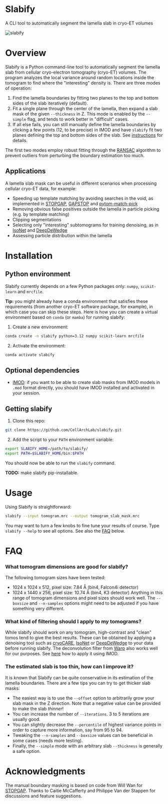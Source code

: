 # Slabify
A CLI tool to automatically segment the lamella slab in cryo-ET volumes

![slabify](https://github.com/user-attachments/assets/7c30cf40-76be-4293-ab65-dd5a651ced6b)


# Overview
Slabify is a Python command-line tool to automatically segment the lamella slab from cellular cryo-electron tomography (cryo-ET) volumes. The program analyzes the local variance around random locations inside the tomogram to find where the "interesting" density is. There are three modes of operation:
1. Find the lamella boundaries by fitting two planes to the top and bottom sides of the slab iteratively (default).
2. Fit a single plane through the center of the lamella, then expand a slab mask of the given `--thickness` in Z. This mode is enabled by the `--simple` flag, and tends to work better in "difficult" cases.
3. If all else fails, you can still manually define the lamella boundaries by clicking a few points (12, to be precise) in IMOD and have `slabify` fit two planes defining the top and bottom sides of the slab. See [instructions](https://github.com/CellArchLab/slabify-et/wiki/How-to-manually-create-a-lamella-boundary-mask-using-IMOD) for details.

The first two modes employ robust fitting through the [RANSAC](https://scikit-learn.org/stable/modules/generated/sklearn.linear_model.RANSACRegressor.html) algorithm to prevent outliers from perturbing the boundary estimation too much.

## Applications
A lamella slab mask can be useful in different scenarios when processing cellular cryo-ET data, for example:

* Speeding up template matching by avoiding searches in the void, as implemented in [STOPGAP](https://github.com/wan-lab-vanderbilt/STOPGAP), [GAPSTOP](https://gitlab.mpcdf.mpg.de/bturo/gapstop_tm) and [pytom-match-pick](https://github.com/SBC-Utrecht/pytom-match-pick)
* Removing obvious false positives outside the lamella in particle picking (e.g. by template matching)
* Clipping segmentations
* Selecting only "interesting" subtomograms for training denoising, as in [IsoNet](https://github.com/IsoNet-cryoET/IsoNet) and [DeepDeWedge](https://github.com/MLI-lab/DeepDeWedge)
* Assessing particle distribution within the lamella

# Installation
## Python environment
Slabify currently depends on a few Python packages only: `numpy`, `scikit-learn` and `mrcfile`.

**Tip:** you might already have a conda environment that satisfies these requirements (from another cryo-ET software package, for example), in which case you can skip these steps.
Here is how you can create a virtual environment based on `conda` (or `mamba`) for running slabify:

1. Create a new environment:
```bash
conda create -n slabify python=3.12 numpy scikit-learn mrcfile
```
2. Activate the environment:
```bash
conda activate slabify
```
## Optional dependencies
* [IMOD](https://bio3d.colorado.edu/imod/): if you want to be able to create slab masks from IMOD models in `.mod` format directly, you should have IMOD installed and activated in your session.
  
## Getting slabify
1. Clone this repo:
```bash
git clone https://github.com/CellArchLab/slabify.git
```
2. Add the script to your `PATH` environment variable:
```bash
export SLABIFY_HOME=/path/to/slabify/
export PATH=$SLABIFY_HOME/bin:$PATH
```
You should now be able to run the `slabify` command.

**TODO:** make slabify pip-installable.

# Usage
Using Slabify is straightforward:
```bash
slabify --input tomogram.mrc --output tomogram_slab_mask.mrc
```
You may want to turn a few knobs to fine tune your results of course. Type `slabify --help` to see all options. See also the [FAQ](https://github.com/CellArchLab/slabify#faq) below.

# FAQ
### What tomogram dimensions are good for slabify?
The following tomogram sizes have been tested:
* 1024 x 1024 x 512, pixel size: 7.84 Å (bin4, Falcon4i detector)
* 1024 x 1440 x 256, pixel size: 10.74 Å (bin4, K3 detector)
Anything in this range of tomogram dimensions and pixel sizes should work well. The `--boxsize` and `--n-samples` options might need to be adjusted if you have something very different.

### What kind of filtering should I apply to my tomograms?
While slabify should work on any tomogram, high-contrast and "clean" tomos tend to give the best results. These can be obtained by applying a denoising tool such as [cryoCARE](https://github.com/juglab/cryoCARE_pip), [IsoNet](https://github.com/IsoNet-cryoET/IsoNet) or [DeepDeWedge](https://github.com/MLI-lab/DeepDeWedge) to your data before running slabify. The deconvolution filter from [Warp]((https://doi.org/10.1038/s41592-019-0580-y)) also works well for our purposes. See [here](https://github.com/CellArchLab/slabify-et/wiki/How-to-deconvolve-a-tomogram-using-IMOD) how to apply it using IMOD.

### The estimated slab is too thin, how can I improve it?
It is known that Slabify can be quite conservative in its estimation of the lamella boundaries. There are a few tips you can try to get thicker slab masks:
* The easiest way is to use the `--offset` option to arbitrarily grow your slab mask in the Z direction. Note that a negative value can be provided to make the slab *thinner*!
* You can increase the number of `--iterations`. 3 to 5 iterations are usually good.
* You can slightly decrease the `--percentile` of highest variance points in order to capture more information, say from 95 to 94.
* Tweaking the `--n-samples` and `--boxsize` values can be beneficial in some cases (needs more testing).
* Finally, the `--simple` mode with an arbitrary slab `--thickness` is generally a safe option.

# Acknowledgments
The manual boundary masking is based on code from Will Wan for [STOPGAP](https://github.com/wan-lab-vanderbilt/STOPGAP). Thanks to Caitie McCafferty and Philippe Van der Stappen for discussions and feature suggestions.
